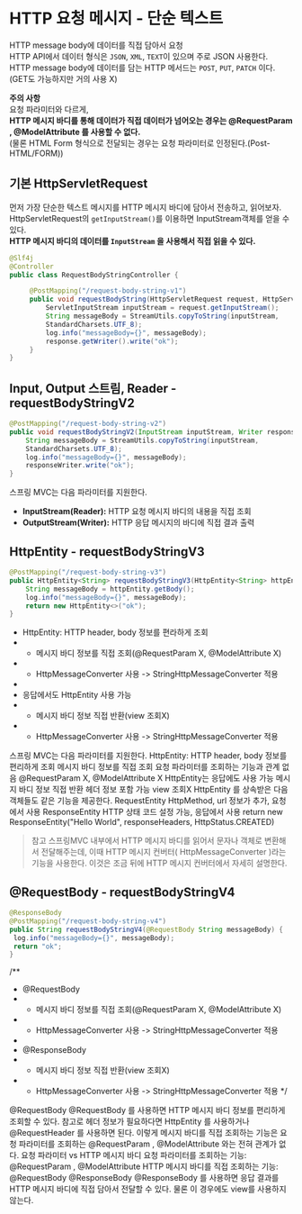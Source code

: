 HTTP 요청 메시지 - 단순 텍스트
=================================   
HTTP message body에 데이터를 직접 담아서 요청          
HTTP API에서 데이터 형식은 `JSON`, `XML`, `TEXT`이 있으며 주로 JSON 사용한다.           
HTTP message body에 데이터를 담는 HTTP 메서드는 `POST`, `PUT`, `PATCH` 이다.(GET도 가능하지만 거의 사용 X)       
    
**주의 사항**    
요청 파라미터와 다르게,      
**HTTP 메시지 바디를 통해 데이터가 직접 데이터가 넘어오는 경우는 @RequestParam , @ModelAttribute 를 사용할 수 없다.**       
(물론 HTML Form 형식으로 전달되는 경우는 요청 파라미터로 인정된다.(Post-HTML/FORM))    

## 기본 HttpServletRequest
   
먼저 가장 단순한 텍스트 메시지를 HTTP 메시지 바디에 담아서 전송하고, 읽어보자.   
HttpServletRequest의 `getInputStream()`를 이용하면 InputStream객체를 얻을 수 있다.   
**HTTP 메시지 바디의 데이터를 `InputStream` 을 사용해서 직접 읽을 수 있다.**          
     
```java
@Slf4j
@Controller
public class RequestBodyStringController {

     @PostMapping("/request-body-string-v1")
     public void requestBodyString(HttpServletRequest request, HttpServletResponse response) throws IOException {
         ServletInputStream inputStream = request.getInputStream();
         String messageBody = StreamUtils.copyToString(inputStream,
         StandardCharsets.UTF_8);
         log.info("messageBody={}", messageBody);
         response.getWriter().write("ok");
     }
}
```  
  
## Input, Output 스트림, Reader - requestBodyStringV2
   
```java
@PostMapping("/request-body-string-v2")
public void requestBodyStringV2(InputStream inputStream, Writer responseWriter) throws IOException {
    String messageBody = StreamUtils.copyToString(inputStream,
    StandardCharsets.UTF_8);
    log.info("messageBody={}", messageBody);
    responseWriter.write("ok");
}
```
스프링 MVC는 다음 파라미터를 지원한다.     
   
* **InputStream(Reader):** HTTP 요청 메시지 바디의 내용을 직접 조회      
* **OutputStream(Writer):** HTTP 응답 메시지의 바디에 직접 결과 출력     
   
## HttpEntity - requestBodyStringV3
```java 
@PostMapping("/request-body-string-v3")
public HttpEntity<String> requestBodyStringV3(HttpEntity<String> httpEntity) {
    String messageBody = httpEntity.getBody();
    log.info("messageBody={}", messageBody);
    return new HttpEntity<>("ok");
}
```

 * HttpEntity: HTTP header, body 정보를 편라하게 조회
 * - 메시지 바디 정보를 직접 조회(@RequestParam X, @ModelAttribute X)
 * - HttpMessageConverter 사용 -> StringHttpMessageConverter 적용
 *
 * 응답에서도 HttpEntity 사용 가능
 * - 메시지 바디 정보 직접 반환(view 조회X)
 * - HttpMessageConverter 사용 -> StringHttpMessageConverter 적용
 
 
스프링 MVC는 다음 파라미터를 지원한다.
HttpEntity: HTTP header, body 정보를 편리하게 조회
메시지 바디 정보를 직접 조회
요청 파라미터를 조회하는 기능과 관계 없음 @RequestParam X, @ModelAttribute X
HttpEntity는 응답에도 사용 가능
메시지 바디 정보 직접 반환
헤더 정보 포함 가능
view 조회X
HttpEntity 를 상속받은 다음 객체들도 같은 기능을 제공한다.
RequestEntity
HttpMethod, url 정보가 추가, 요청에서 사용
ResponseEntity
HTTP 상태 코드 설정 가능, 응답에서 사용
return new ResponseEntity<String>("Hello World", responseHeaders,
HttpStatus.CREATED)
> 참고
> 스프링MVC 내부에서 HTTP 메시지 바디를 읽어서 문자나 객체로 변환해서 전달해주는데, 이때 HTTP
메시지 컨버터( HttpMessageConverter )라는 기능을 사용한다. 이것은 조금 뒤에 HTTP 메시지
컨버터에서 자세히 설명한다.

## @RequestBody - requestBodyStringV4
```java
@ResponseBody
@PostMapping("/request-body-string-v4")
public String requestBodyStringV4(@RequestBody String messageBody) {
 log.info("messageBody={}", messageBody);
 return "ok";
}
```
/**
 * @RequestBody
 * - 메시지 바디 정보를 직접 조회(@RequestParam X, @ModelAttribute X)
 * - HttpMessageConverter 사용 -> StringHttpMessageConverter 적용
 *
 * @ResponseBody
 * - 메시지 바디 정보 직접 반환(view 조회X)
 * - HttpMessageConverter 사용 -> StringHttpMessageConverter 적용
 */
    
@RequestBody
@RequestBody 를 사용하면 HTTP 메시지 바디 정보를 편리하게 조회할 수 있다. 참고로 헤더 정보가
필요하다면 HttpEntity 를 사용하거나 @RequestHeader 를 사용하면 된다.
이렇게 메시지 바디를 직접 조회하는 기능은 요청 파라미터를 조회하는 @RequestParam ,
@ModelAttribute 와는 전혀 관계가 없다.
요청 파라미터 vs HTTP 메시지 바디
요청 파라미터를 조회하는 기능: @RequestParam , @ModelAttribute
HTTP 메시지 바디를 직접 조회하는 기능: @RequestBody
@ResponseBody
@ResponseBody 를 사용하면 응답 결과를 HTTP 메시지 바디에 직접 담아서 전달할 수 있다.
물론 이 경우에도 view를 사용하지 않는다.
